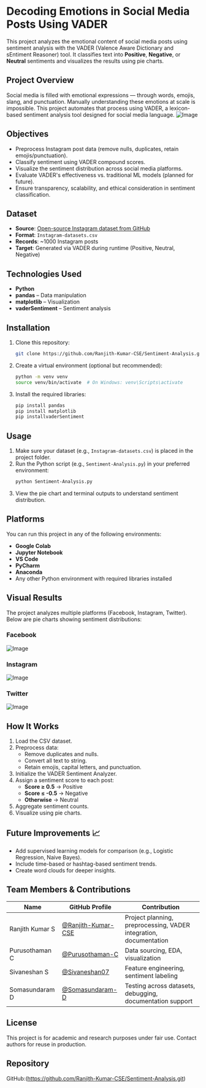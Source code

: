 # Decoding Emotions in Social Media Posts Using VADER

This project analyzes the emotional content of social media posts using sentiment analysis with the VADER (Valence Aware Dictionary and sEntiment Reasoner) tool. It classifies text into **Positive**, **Negative**, or **Neutral** sentiments and visualizes the results using pie charts.

## Project Overview

Social media is filled with emotional expressions — through words, emojis, slang, and punctuation. Manually understanding these emotions at scale is impossible. This project automates that process using VADER, a lexicon-based sentiment analysis tool designed for social media language.
![Image](https://github.com/user-attachments/assets/78e1d8b7-c9e0-460d-bbfd-62fdc99bc74d)

## Objectives

- Preprocess Instagram post data (remove nulls, duplicates, retain emojis/punctuation).
- Classify sentiment using VADER compound scores.
- Visualize the sentiment distribution across social media platforms.
- Evaluate VADER's effectiveness vs. traditional ML models (planned for future).
- Ensure transparency, scalability, and ethical consideration in sentiment classification.

## Dataset

- **Source**: [Open-source Instagram dataset from GitHub](#)
- **Format**: `Instagram-datasets.csv`
- **Records**: ~1000 Instagram posts
- **Target**: Generated via VADER during runtime (Positive, Neutral, Negative)

## Technologies Used

- **Python** 
- **pandas** – Data manipulation
- **matplotlib** – Visualization
- **vaderSentiment** – Sentiment analysis
  
## Installation
1. Clone this repository:
   ```bash
   git clone https://github.com/Ranjith-Kumar-CSE/Sentiment-Analysis.git
   ```

2. Create a virtual environment (optional but recommended):
   ```bash
   python -m venv venv
   source venv/bin/activate  # On Windows: venv\Scripts\activate
   ```

3. Install the required libraries:
   ```bash
   pip install pandas
   pip install matplotlib
   pip installvaderSentiment
   ```

## Usage

1. Make sure your dataset (e.g., `Instagram-datasets.csv`) is placed in the project folder.
2. Run the Python script (e.g., `Sentiment-Analysis.py`) in your preferred environment:
   ```bash
   python Sentiment-Analysis.py
   ```
3. View the pie chart and terminal outputs to understand sentiment distribution.

## Platforms

You can run this project in any of the following environments:

- **Google Colab**
- **Jupyter Notebook**
- **VS Code**
- **PyCharm**
- **Anaconda**
- Any other Python environment with required libraries installed

## Visual Results

The project analyzes multiple platforms (Facebook, Instagram, Twitter). Below are pie charts showing sentiment distributions:

### Facebook
![Image](https://github.com/user-attachments/assets/c4e6e175-db33-47f6-8f3e-b082d6ffb0b9)

### Instagram
![Image](https://github.com/user-attachments/assets/99c6e082-fdad-4165-ae2c-69ffb670c008)

### Twitter
![Image](https://github.com/user-attachments/assets/f8cf6c2e-9ba0-4a7e-8be8-65add098148e)

## How It Works

1. Load the CSV dataset.
2. Preprocess data:
   - Remove duplicates and nulls.
   - Convert all text to string.
   - Retain emojis, capital letters, and punctuation.
3. Initialize the VADER Sentiment Analyzer.
4. Assign a sentiment score to each post:
   - **Score ≥ 0.5** → Positive
   - **Score ≤ -0.5** → Negative
   - **Otherwise** → Neutral
5. Aggregate sentiment counts.
6. Visualize using pie charts.

## Future Improvements 📈

- Add supervised learning models for comparison (e.g., Logistic Regression, Naive Bayes).
- Include time-based or hashtag-based sentiment trends.
- Create word clouds for deeper insights.

## Team Members & Contributions

| Name              | GitHub Profile                        | Contribution                                                                 |
|-------------------|----------------------------------------|------------------------------------------------------------------------------|
| Ranjith Kumar S   | [@Ranjith-Kumar-CSE](https://github.com/Ranjith-Kumar-CSE) | Project planning, preprocessing, VADER integration, documentation           |
| Purusothaman C    | [@Purusothaman-C](https://github.com/Purusothaman-C) | Data sourcing, EDA, visualization                                            |
| Sivaneshan S      | [@Sivaneshan07](https://github.com/Sivaneshan07) | Feature engineering, sentiment labeling                                      |
| Somasundaram D    | [@Somasundaram-D](https://github.com/Somasundaram-D) | Testing across datasets, debugging, documentation support                   |



## License

This project is for academic and research purposes under fair use. Contact authors for reuse in production.

## Repository

GitHub:(https://github.com/Ranjith-Kumar-CSE/Sentiment-Analysis.git)

